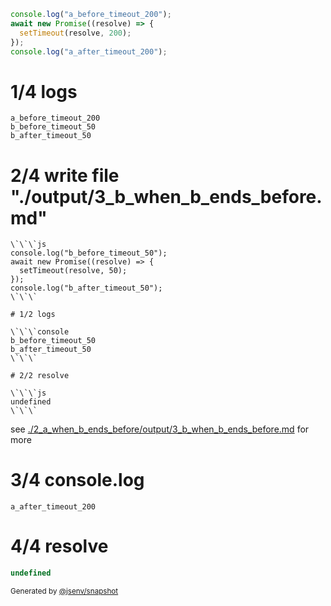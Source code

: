 ```js
console.log("a_before_timeout_200");
await new Promise((resolve) => {
  setTimeout(resolve, 200);
});
console.log("a_after_timeout_200");
```

# 1/4 logs

```console
a_before_timeout_200
b_before_timeout_50
b_after_timeout_50
```

# 2/4 write file "./output/3_b_when_b_ends_before.md"


```
\`\`\`js
console.log("b_before_timeout_50");
await new Promise((resolve) => {
  setTimeout(resolve, 50);
});
console.log("b_after_timeout_50");
\`\`\`

# 1/2 logs

\`\`\`console
b_before_timeout_50
b_after_timeout_50
\`\`\`

# 2/2 resolve

\`\`\`js
undefined
\`\`\`
```
see [./2_a_when_b_ends_before/output/3_b_when_b_ends_before.md](./2_a_when_b_ends_before/output/3_b_when_b_ends_before.md) for more

# 3/4 console.log

```console
a_after_timeout_200
```

# 4/4 resolve

```js
undefined
```

<sub>
  Generated by <a href="https://github.com/jsenv/core/tree/main/packages/independent/snapshot">@jsenv/snapshot</a>
</sub>